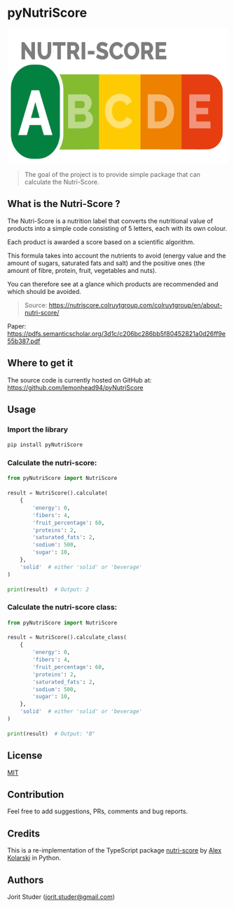 # pyNutriScore

<p align="center">
  <img width="568" height="307" src="https://github.com/lemonhead94/pyNutriScore/raw/master/assets/images/nutri-score-logo.png" alt="Nutri Score logo">
</p>

> The goal of the project is to provide simple package that can calculate the Nutri-Score.

## What is the Nutri-Score ?

The Nutri-Score is a nutrition label that converts the nutritional value of products into a simple code consisting of 5 letters, each with its own colour.

Each product is awarded a score based on a scientific algorithm.

This formula takes into account the nutrients to avoid (energy value and the amount of sugars, saturated fats and salt) and the positive ones (the amount of fibre, protein, fruit, vegetables and nuts).

You can therefore see at a glance which products are recommended and which should be avoided.

> Source: <https://nutriscore.colruytgroup.com/colruytgroup/en/about-nutri-score/>

Paper: <https://pdfs.semanticscholar.org/3d1c/c206bc286bb5f80452821a0d26ff9e55b387.pdf>

## Where to get it
The source code is currently hosted on GitHub at:
https://github.com/lemonhead94/pyNutriScore

## Usage

### Import the library

```sh
pip install pyNutriScore
```

### Calculate the nutri-score:

```python
from pyNutriScore import NutriScore

result = NutriScore().calculate(
    {
        'energy': 0,
        'fibers': 4,
        'fruit_percentage': 60,
        'proteins': 2,
        'saturated_fats': 2,
        'sodium': 500,
        'sugar': 10,
    },
    'solid'  # either 'solid' or 'beverage'
)

print(result)  # Output: 2
```

### Calculate the nutri-score class:

```python
from pyNutriScore import NutriScore

result = NutriScore().calculate_class(
    {
        'energy': 0,
        'fibers': 4,
        'fruit_percentage': 60,
        'proteins': 2,
        'saturated_fats': 2,
        'sodium': 500,
        'sugar': 10,
    },
    'solid'  # either 'solid' or 'beverage'
)

print(result)  # Output: "B"
```

## License
[MIT](LICENSE)

## Contribution

Feel free to add suggestions, PRs, comments and bug reports.

## Credits
This is a re-implementation of the TypeScript package [nutri-score](https://github.com/food-nutrients/nutri-score/) by [Alex Kolarski](aleks.rk@gmail.com) in Python.

## Authors

Jorit Studer (jorit.studer@gmail.com)